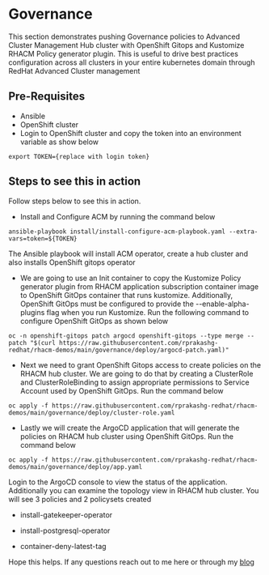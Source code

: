 # Governance
This section demonstrates pushing Governance policies to Advanced Cluster Management Hub cluster with OpenShift Gitops and Kustomize RHACM Policy generator plugin. This is useful to drive best practices configuration across all clusters in your entire kubernetes domain through RedHat Advanced Cluster management

## Pre-Requisites
* Ansible 
* OpenShift cluster
* Login to OpenShift cluster and copy the token into an environment variable as show below
```
export TOKEN={replace with login token}
```

## Steps to see this in action
Follow steps below to see this in action.

* Install and Configure ACM by running the command below
```
ansible-playbook install/install-configure-acm-playbook.yaml --extra-vars=token=${TOKEN}
```
The Ansible playbook will install ACM operator, create a hub cluster and also installs OpenShift gitops operator

* We are going to use an Init container to copy the Kustomize Policy generator plugin from RHACM application subscription container image to OpenShift GitOps container that runs kustomize. Additionally, OpenShift GitOps must be configured to provide the --enable-alpha-plugins flag when you run Kustomize. Run the following command to configure OpenShift GitOps as shown below
```
oc -n openshift-gitops patch argocd openshift-gitops --type merge --patch "$(curl https://raw.githubusercontent.com/rprakashg-redhat/rhacm-demos/main/governance/deploy/argocd-patch.yaml)"
```

* Next we need to grant OpenShift Gitops access to create policies on the RHACM hub cluster. We are going to do that by creating a ClusterRole and ClusterRoleBinding to assign appropriate permissions to Service Account used by OpenShift GitOps. Run the command below
```
oc apply -f https://raw.githubusercontent.com/rprakashg-redhat/rhacm-demos/main/governance/deploy/cluster-role.yaml
```

* Lastly we will create the ArgoCD application that will generate the policies on RHACM hub cluster using OpenShift GitOps. Run the command below
```
oc apply -f https://raw.githubusercontent.com/rprakashg-redhat/rhacm-demos/main/governance/deploy/app.yaml
```

Login to the ArgoCD console to view the status of the application. Additionally you can examine the topology view in RHACM hub cluster. You will see 3 policies and 2 policysets created
* install-gatekeeper-operator
+ install-postgresql-operator
* container-deny-latest-tag

Hope this helps. If any questions reach out to me here or through my [blog](https://rprakashg.github.io)

